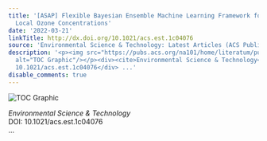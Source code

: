 ```yaml
---
title: '[ASAP] Flexible Bayesian Ensemble Machine Learning Framework for Predicting
  Local Ozone Concentrations'
date: '2022-03-21'
linkTitle: http://dx.doi.org/10.1021/acs.est.1c04076
source: 'Environmental Science & Technology: Latest Articles (ACS Publications)'
description: '<p><img src="https://pubs.acs.org/na101/home/literatum/publisher/achs/journals/content/esthag/0/esthag.ahead-of-print/acs.est.1c04076/20220321/images/medium/es1c04076_0008.gif"
  alt="TOC Graphic"/></p><div><cite>Environmental Science & Technology</cite></div><div>DOI:
  10.1021/acs.est.1c04076</div> ...'
disable_comments: true
---
```

<p><img src="https://pubs.acs.org/na101/home/literatum/publisher/achs/journals/content/esthag/0/esthag.ahead-of-print/acs.est.1c04076/20220321/images/medium/es1c04076_0008.gif" alt="TOC Graphic"/></p><div><cite>Environmental Science & Technology</cite></div><div>DOI: 10.1021/acs.est.1c04076</div> ...